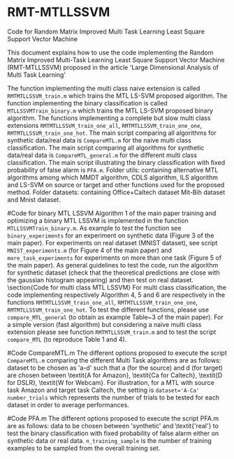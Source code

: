 # RMT-MTLLSSVM
Code for Random Matrix Improved Multi Task Learning Least Square Support Vector Machine

This document explains how to use the code implementing the Random Matrix Improved Multi-Task Learning Least Square Support Vector Machine (RMT-MTLLSSVM) proposed in the article 'Large Dimensional Analysis of Multi Task Learning'

The function implementing the multi class naive extension is called ``RMTMTLLSSVM_train.m`` which trains the MTL LS-SVM proposed algorithm.
The function implementing the binary classification is called ``MTLLSSVMTrain_binary.m`` which trains the MTL LS-SVM proposed binary algorithm.
The functions implementing a complete but slow multi class extensions ``RMTMTLLSSVM_train_one_all``, ``RMTMTLLSSVM_train_one_one``, ``RMTMTLLSSVM_train_one_hot``.
The main script comparing all algorithms for synthetic data/real data is ``CompareMTL.m`` for the naive multi class classification.
The main script comparing all algorithms for synthetic data/real data is ``CompareMTL_general.m`` for the different multi class classification.
The main script illustrating the binary classification with fixed probability of false alarm is ``PFA.m``.
Folder utils: containing alternative MTL algorithms among which MMDT algorithm, CDLS algorithm, ILS algorithm and LS-SVM on source or target and other functions used for the proposed method.
Folder datasets: containing Office+Caltech dataset Mit-Bih dataset and Mnist dataset.


#Code for binary MTL LSSVM
Algorithm 1 of the main paper training and optimizing a binary MTL LSSVM is implemented in the function ``MTLLSSVMTrain_binary.m``. As example to test the function see ``binary_experiments`` for an experiment on synthetic data (Figure 3 of the main paper). For experiments on real dataset (MNIST dataset), see script ``MNIST_experiments.m`` (for Figure 4 of the main paper) and ``more_task_experiments`` for experiments on more than one task (Figure 5 of the main paper). As general guidelines to test the code, run the algorithm for synthetic dataset (check that the theoretical predictions are close with the gaussian histogram appearing) and then test on real dataset.
\section{Code for multi class MTL LSSVM}
For multi class classification, the code implementing respectively Algorithm 4, 5 and 6 are respectively in the functions ``RMTMTLLSSVM_train_one_all``, ``RMTMTLLSSVM_train_one_one``, ``RMTMTLLSSVM_train_one_hot``. To test the different functions, please use ``compare_MTL_general`` (to obtain as example Table~3 of the main paper). For a simple version (fast algorithm) but considering a naive multi class extension please see function ``RMTMTLLSSVM_train.m`` and to test the script ``compare_MTL`` (to reproduce Table 1 and 4).

#Code CompareMTL.m
The different options proposed to execute the script ``CompareMTL.m`` comparing the different Multi Task algorithms are as follows:
    dataset to be chosen as 'a-d' such that  a (for the source) and d (for target) are chosen between \textit{A for Amazon}, \textit{Ca for Caltech}, \textit{D for DSLR}, \textit{W for Webcam}. For illustration, for a MTL with source task Amazon and target task Caltech, the setting is ``dataset='A-Ca'``
    ``number_trials`` which represents the number of trials to be tested for each dataset in order to average performances.
    
#Code PFA.m
The different options proposed to execute the script PFA.m are as follows:
data to be chosen between 'synthetic' and \textit{'real'} to test the binary classification with fixed probability of false alarm either on synthetic data or real data.
``n_training_sample`` is the number of training examples to be sampled from the overall training set.

